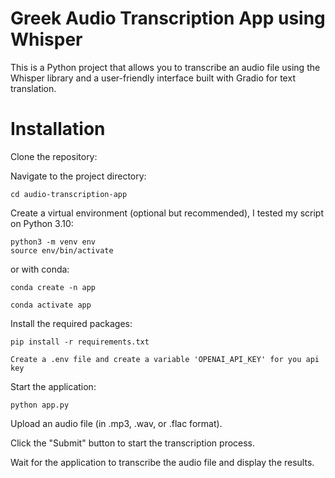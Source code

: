# Greek Audio Transcription App using Whisper

This is a Python project that allows you to transcribe an audio file using the Whisper library and a user-friendly interface built with Gradio for text translation.

# Installation

Clone the repository:


Navigate to the project directory:

```
cd audio-transcription-app
```

Create a virtual environment (optional but recommended), I tested my script on
Python 3.10:

```
python3 -m venv env
source env/bin/activate
```

or with conda:

```
conda create -n app

conda activate app
```

Install the required packages:

```
pip install -r requirements.txt
```


```
Create a .env file and create a variable 'OPENAI_API_KEY' for you api key
```


Start the application:

```
python app.py
```

Upload an audio file (in .mp3, .wav, or .flac format).

Click the "Submit" button to start the transcription process.

Wait for the application to transcribe the audio file and display the results.